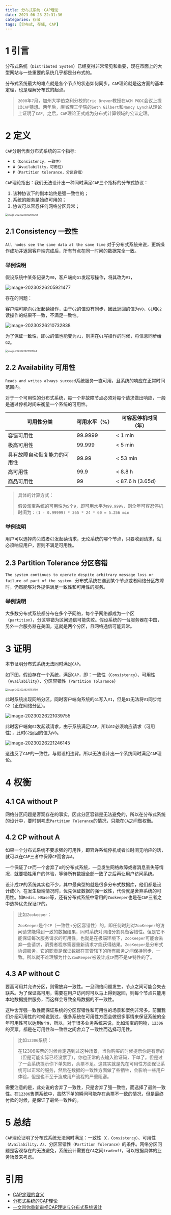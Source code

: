 ```yaml
---
title: 分布式系统：CAP理论
date: 2023-06-23 22:31:36
categories: 存储
tags: [分布式, 存储, CAP]
---
```


# 1 引言

分布式系统（`Distributed System`）已经变得非常常见和重要，现在市面上的大型网站与一些重要的系统几乎都是分布式的。

分布式系统最大的难点就是各个节点的状态如何同步。`CAP`理论就是这方面的基本定理，也是理解分布式的起点。

> `2000`年`7`月，加州大学伯克利分校的`Eric Brewer`教授在`ACM PODC`会议上提出`CAP`猜想。两年后，麻省理工学院的`Seth Gilbert`和`Nancy Lynch`从理论上证明了`CAP`。之后，`CAP`理论正式成为分布式计算领域的公认定理。

<!-- more -->
<!-- markdownlint-disable MD041 MD002--> 

# 2 定义

`CAP`分别代表分布式系统的三个指标:

- `C（Consistency，一致性）`
- `A（Availability，可用性）`
- `P（Partition tolerance，分区容错）`

`CAP`理论指出：我们无法设计出一种同时满足`CAP`三个指标的分布式协议：

1. 该种协议下的副本始终是强一致性的；
2. 系统的服务是始终可用的；
3. 协议可以容忍任何网络分区异常；

<img src="%E5%88%86%E5%B8%83%E5%BC%8F%E7%B3%BB%E7%BB%9F%EF%BC%9ACAP%E7%90%86%E8%AE%BA/image-20230224002619208.png" alt="image-20230224002619208" style="zoom:50%;" />

## 2.1 Consistency 一致性

`All nodes see the same data at the same time` 对于分布式系统来说，更新操作成功并返回客户端完成后，所有节点在同一时间的数据完全一致。

### 举例说明

假设系统中某条记录为`V0`，客户端向`G1`发起写操作，将其改为`V1`，

![image-20230226205921477](%E5%88%86%E5%B8%83%E5%BC%8F%E7%B3%BB%E7%BB%9F%EF%BC%9ACAP%E7%90%86%E8%AE%BA/image-20230226205921477.png)

存在的问题：

客户端可能向`G2`发起读操作，由于`G2`的值没有同步，因此返回的值为`V0`，`G1`和`G2`读操作的结果不一致，不满足一致性。

![image-20230226210732838](%E5%88%86%E5%B8%83%E5%BC%8F%E7%B3%BB%E7%BB%9F%EF%BC%9ACAP%E7%90%86%E8%AE%BA/image-20230226210732838.png)

为了保证一致性，即`G2`的值也能变为`V1`，则需在`G1`写操作的时候，将信息同步给`G2`。

<img src="%E5%88%86%E5%B8%83%E5%BC%8F%E7%B3%BB%E7%BB%9F%EF%BC%9ACAP%E7%90%86%E8%AE%BA/image-20230226211101544.png" alt="image-20230226211101544" style="zoom:50%;" />

## 2.2 Availability 可用性

`Reads and writes always succeed`系统服务一直可用，且系统的响应在正常时间范围内。

对于一个可用性的分布式系统，每一个非故障节点必须对每个请求做出响应，一般是通过停机时间来衡量一个系统的可用性。

| 可用性分类                   | 可用水平（%） | 可容忍停机时间（年） |
| ---------------------------- | ------------- | -------------------- |
| 容错可用性                   | 99.9999       | < 1 min              |
| 极高可用性                   | 99.999        | < 5 min              |
| 具有故障自动恢复能力的可用性 | 99.99         | < 53 min             |
| 高可用性                     | 99.9          | < 8.8 h              |
| 商品可用性                   | 99            | < 87.6 h (3.65d)     |

> 具体的计算方式：
>
> 假设淘宝系统的可用性为`5`个`9`，即可用水平为`99.999%`，则全年可容忍停机时间为：`(1 - 0.99999) * 365 * 24 * 60 = 5.256 min`

### 举例说明

用户可以选择向`G1`或者`G2`发起读请求，无论系统的哪个节点，只要收到请求，就必须响应用户，否则不满足可用性。

## 2.3 Partition Tolerance 分区容错

`The system continues to operate despite arbitrary message loss or failure of part of the system ` 分布式系统在遇到某个节点或者网络分区故障时，仍然能够对外提供满足一致性和可用性的服务。

### 举例说明

大多数分布式系统都分布在多个子网络，每个子网络都成为一个区（`partition`），分区容错为区间通信可能失败。假设系统的一台服务器在中国，另外一台服务器在美国，这就是两个分区，且网络通信可能异常。

# 3 证明

本节证明分布式系统无法同时满足`CAP`。

如下图，假设存在一个系统，满足`CAP`，即：一致性（`Consistency`）、可用性（`Availability`）、分区容错性（`Partition Tolarance`）

<img src="%E5%88%86%E5%B8%83%E5%BC%8F%E7%B3%BB%E7%BB%9F%EF%BC%9ACAP%E7%90%86%E8%AE%BA/image-20230226215753799.png" alt="image-20230226215753799" style="zoom:50%;" />

此时系统出现网络分区，同时客户端向系统的`G1`写入`V1`，但是`G1`无法将`V1`同步给`G2`（正在网络分区）。

![image-20230226221039755](%E5%88%86%E5%B8%83%E5%BC%8F%E7%B3%BB%E7%BB%9F%EF%BC%9ACAP%E7%90%86%E8%AE%BA/image-20230226221039755.png)

此时客户端向`G2`发起读请求，由于系统满足`CAP`，所以`G2`必须响应请求（可用性），此时`G2`返回的值为`V0`。

![image-20230226221246145](%E5%88%86%E5%B8%83%E5%BC%8F%E7%B3%BB%E7%BB%9F%EF%BC%9ACAP%E7%90%86%E8%AE%BA/image-20230226221246145.png)

这违反了`CAP`的一致性，与假设相违背。所以无法设计出一个系统同时满足`CAP`理论。

# 4 权衡

## 4.1 CA without P

网络分区问题是客观存在的事实，因此分区容错是无法避免的，所以在分布式系统的设计中，要时刻考虑`Partition Tolerance`的情况，只能在`CA`之间做权衡。

## 4.2 CP without A

如果一个分布式系统不要求强的可用性，即容许系统停机或者长时间无响应的话，就可以在`CAP`三者中保障`CP`而舍弃`A`。

一个保证了`CP`而一个舍弃了`A`的分布式系统，一旦发生网络故障或者消息丢失等情况，就要牺牲用户的体验，等待所有数据全部一致了之后再让用户访问系统。

设计成`CP`的系统其实也不少，其中最典型的就是很多分布式数据库，他们都是设计成`CP`。在发生极端情况时，优先保证数据的强一致性，代价就是舍弃系统的可用性。如`Redis、HBase`等，还有分布式系统中常用的`Zookeeper`也是在`CAP`三者之中选择优先保证`CP`的。

> 比如`Zookeeper`：
>
> `ZooKeeper`是个`CP`（一致性+分区容错性）的，即任何时刻对`ZooKeeper`的访问请求能得到一致的数据结果，同时系统对网络分割具备容错性。但是它不能保证每次服务请求的可用性，也就是在极端环境下，`ZooKeeper`可能会丢弃一些请求，消费者程序需要重新请求才能获得结果。`ZooKeeper`是分布式协调服务，它的职责是保证数据在其管辖下的所有服务之间保持同步、一致。所以就不难理解为什么`ZooKeeper`被设计成`CP`而不是`AP`特性的了。

## 4.3 AP without C

要高可用并允许分区，则需放弃一致性。一旦网络问题发生，节点之间可能会失去联系。为了保证高可用，需要在用户访问时可以马上得到返回，则每个节点只能用本地数据提供服务，而这样会导致全局数据的不一致性。

这种舍弃强一致性而保证系统的分区容错性和可用性的场景和案例非常多。前面我们介绍可用性的时候说到过，很多系统在可用性方面会做很多事情来保证系统的全年可用性可以达到`N个9`，所以，对于很多业务系统来说，比如淘宝的购物，`12306`的买票。都是在可用性和一致性之间舍弃了一致性而选择可用性。

> 比如`12306`系统：
>
> 在12306买票的时候肯定遇到过这种场景，当你购买的时候提示你是有票的（但是可能实际已经没票了），你也正常的去输入验证码，下单了。但是过了一会系统提示你下单失败，余票不足。这其实就是先在可用性方面保证系统可以正常的服务，然后在数据的一致性方面做了些牺牲，会影响一些用户体验，但是也不至于造成用户流程的严重阻塞。

需要注意的是，此处说的舍弃了一致性，只是舍弃了强一致性，而选择了最终一致性。在`12306`售票系统中，虽然下单的瞬间可能存在余票不一致的情况，但是最终付款的时候，是保证了最终一致性的。

# 5 总结

`CAP`理论证明了分布式系统无法同时满足：一致性`（C，Consistency）`、可用性`（Availability，A）`、分区容错性`（Partition Tolerance）`的条件。网络分区问题是客观存在的无法避免，系统设计需要在`CA`之间`tradeoff`，可以根据具体的业务场景来考虑。

# 引用

- [CAP定理的含义](https://www.ruanyifeng.com/blog/2018/07/cap.html)
- [分布式系统的CAP理论](http://www.hollischuang.com/archives/666)
- [一文带你重新审视CAP理论与分布式系统设计](https://dbaplus.cn/news-159-1917-1.html)
